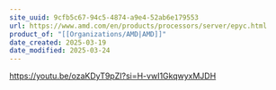 ```yaml
---
site_uuid: 9cfb5c67-94c5-4874-a9e4-52ab6e179553
url: https://www.amd.com/en/products/processors/server/epyc.html
product_of: "[[Organizations/AMD|AMD]]"
date_created: 2025-03-19
date_modified: 2025-03-24
---
```



https://youtu.be/ozaKDyT9pZI?si=H-vwI1GkqwyxMJDH